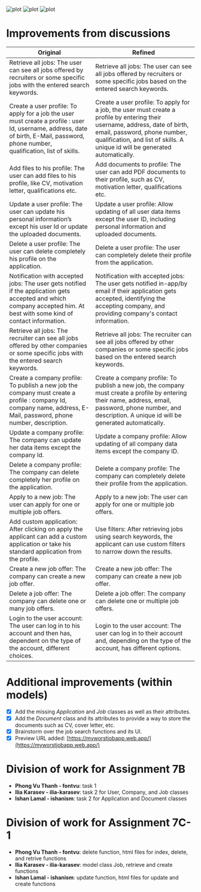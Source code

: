 ![plot](./pic/MyWorstJob-1.jpg)
![plot](./pic/MyWorstJob-2.jpg)
![plot](./pic/MyWorstJob-3.jpg)

# Improvements from discussions
| Original | Refined |
|--------------------------------------------------------------------------------------------------------------------------------------------------------------------------------------------------------------------|--------------------------------------------------------------------------------------------------------------------------------------------------------------------------------------------------------------------|
| Retrieve all jobs: The user can see all jobs offered by recruiters or some specific jobs with the entered search keywords. | Retrieve all jobs: The user can see all jobs offered by recruiters or some specific jobs based on the entered search keywords. |
| Create a user profile: To apply for a job the user must create a profile : user Id, username, address, date of birth, E-Mail, password, phone number, qualification, list of skills. | Create a user profile: To apply for a job, the user must create a profile by entering their username, address, date of birth, email, password, phone number, qualification, and list of skills. A unique id will be generated automatically. |
| Add files to his profile: The user can add files to his profile, like CV, motivation letter, qualifications etc. | Add documents to profile: The user can add PDF documents to their profile, such as CV, motivation letter, qualifications etc. |
| Update a user profile: The user can update his personal information’s except his user Id or update the uploaded documents. | Update a user profile: Allow updating of all user data items except the user ID, including personal information and uploaded documents. |
| Delete a user profile: The user can delete completely his profile on the application. | Delete a user profile: The user can completely delete their profile from the application. |
| Notification with accepted jobs: The user gets notified if the application gets accepted and which company accepted him. At best with some kind of contact information. | Notification with accepted jobs: The user gets notified in-app/by email if their application gets accepted, identifying the accepting company, and providing company's contact information. |
| Retrieve all jobs: The recruiter can see all jobs offered by other companies or some specific jobs with the entered search keywords. | Retrieve all jobs: The recruiter can see all jobs offered by other companies or some specific jobs based on the entered search keywords. |
| Create a company profile: To publish a new job the company must create a profile : company Id, company name, address, E-Mail, password, phone number, description. | Create a company profile: To publish a new job, the company must create a profile by entering their name, address, email, password, phone number, and description. A unique id will be generated automatically. |
| Update a company profile: The company can update her data items except the company Id. | Update a company profile: Allow updating of all company data items except the company ID. |
| Delete a company profile: The company can delete completely her profile on the application. | Delete a company profile: The company can completely delete their profile from the application. |
| Apply to a new job: The user can apply for one or multiple job offers. | Apply to a new job: The user can apply for one or multiple job offers. |
| Add custom application: After clicking on apply the applicant can add a custom application or take his standard application from the profile. | Use filters: After retrieving jobs using search keywords, the applicant can use custom filters to narrow down the results. |
| Create a new job offer: The company can create a new job offer. | Create a new job offer: The company can create a new job offer. |
| Delete a job offer: The company can delete one or many job offers. | Delete a job offer: The company can delete one or multiple job offers. |
| Login to the user account: The user can log in to his account and then has, dependent on the type of the account, different choices. | Login to the user account: The user can log in to their account and, depending on the type of the account, has different options. |

# Additional improvements (within models)
- [x] Add the missing *Application* and *Job* classes as well as their attributes.
- [x] Add the *Document* class and its attributes to provide a way to store the documents such as CV, cover letter, etc.
- [x] Brainstorm over the job search functions and its UI.
- [x] Preview URL added: [https://myworstjobapp.web.app/](https://myworstjobapp.web.app/)

# Division of work for Assignment 7B
- **Phong Vu Thanh - fontvu**: task 1
- **Ilia Karasev - ilia-karasev**: task 2 for User, Company, and Job classes
- **Ishan Lamal - ishanism**: task 2 for Application and Document classes

# Division of work for Assignment 7C-1
- **Phong Vu Thanh - fontvu**: delete function, html files for index, delete, and retrive functions
- **Ilia Karasev - ilia-karasev**: model class Job, retrieve and create functions
- **Ishan Lamal - ishanism**: update function, html files for update and create functions
















